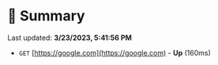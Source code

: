 # 📖 Summary
Last updated: **3/23/2023, 5:41:56 PM**

- `GET` [https://google.com](https://google.com) - **Up** (160ms)
